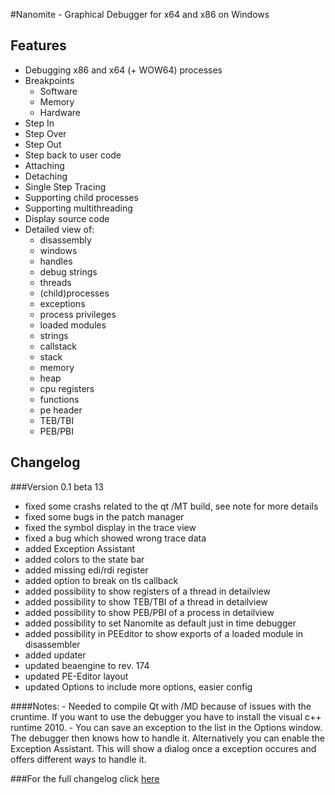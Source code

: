 #Nanomite - Graphical Debugger for x64 and x86 on Windows

## Features
- Debugging x86 and x64 (+ WOW64) processes
- Breakpoints
    - Software
	- Memory
	- Hardware
- Step In
- Step Over
- Step Out
- Step back to user code
- Attaching
- Detaching
- Single Step Tracing
- Supporting child processes
- Supporting multithreading
- Display source code
- Detailed view of:
	- disassembly
	- windows
	- handles
	- debug strings
	- threads
	- (child)processes
	- exceptions
	- process privileges
	- loaded modules
	- strings
	- callstack
	- stack
	- memory
	- heap
	- cpu registers
	- functions
	- pe header
	- TEB/TBI
	- PEB/PBI

## Changelog
###Version 0.1 beta 13
+ fixed some crashs related to the qt /MT build, see note for more details
+ fixed some bugs in the patch manager
+ fixed the symbol display in the trace view
+ fixed a bug which showed wrong trace data
+ added Exception Assistant
+ added colors to the state bar
+ added missing edi/rdi register
+ added option to break on tls callback
+ added possibility to show registers of a thread in detailview
+ added possibility to show TEB/TBI of a thread in detailview
+ added possibility to show PEB/PBI of a process in detailview
+ added possibility to set Nanomite as default just in time debugger
+ added possibility in PEEditor to show exports of a loaded module in disassembler
+ added updater
+ updated beaengine to rev. 174
+ updated PE-Editor layout
+ updated Options to include more options, easier config 

####Notes:
	- Needed to compile Qt with /MD because of issues with the cruntime. If you want to use the
	  debugger you have to install the visual c++ runtime 2010. 
	- You can save an exception to the list in the Options window. The debugger then knows how to handle it.
	  Alternatively you can enable the Exception Assistant. This will show a dialog once a exception occures and
	  offers different ways to handle it.

###For the full changelog click [here](https://github.com/zer0fl4g/Nanomite/blob/master/changelog.md)